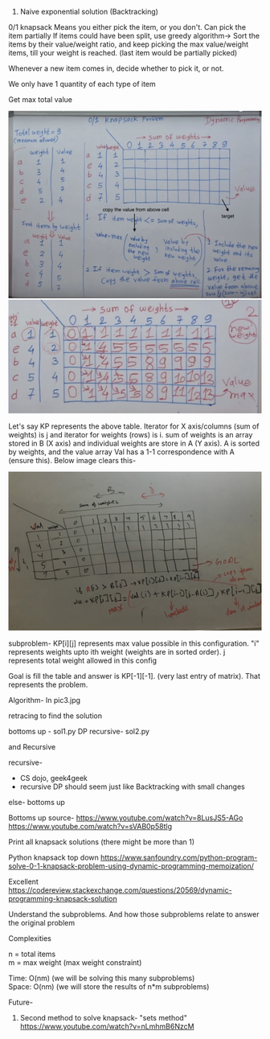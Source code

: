 1. Naive exponential solution (Backtracking)


0/1 knapsack
Means you either pick the item, or you don't. Can pick the item partially
If items could have been split, use greedy algorithm->
Sort the items by their value/weight ratio, and keep picking the max value/weight items, till your weight is reached. (last item would be partially picked)

Whenever a new item comes in, decide whether to pick it, or not.

We only have 1 quantity of each type of item

Get max total value


![](pic1.png)
![](pic2.png)


Let's say KP represents the above table. Iterator for X axis/columns (sum of weights) is j and iterator for weights (rows) is i. sum of weights is an array stored in B (X axis) and individual weights are store in A (Y axis). A is sorted by weights, and the value array Val has a 1-1 correspondence with A (ensure this). Below image clears this-

![](pic3.jpg)

subproblem-
KP[i][j] represents max value possible in this configuration. "i" represents weights upto ith weight (weights are in sorted order). j represents total weight allowed in this config

Goal is fill the table and answer is KP[-1][-1]. (very last entry of matrix). That represents the problem.

Algorithm- In pic3.jpg


retracing to find the solution


bottoms up - sol1.py
DP recursive- sol2.py


and Recursive

recursive-
- CS dojo, geek4geek
- recursive DP should seem just like Backtracking with small changes

else- bottoms up

Bottoms up source-
https://www.youtube.com/watch?v=8LusJS5-AGo
https://www.youtube.com/watch?v=sVAB0p58tlg

Print all knapsack solutions (there might be more than 1)

Python knapsack top down
https://www.sanfoundry.com/python-program-solve-0-1-knapsack-problem-using-dynamic-programming-memoization/

Excellent
https://codereview.stackexchange.com/questions/20569/dynamic-programming-knapsack-solution



Understand the subproblems. And how those subproblems relate to answer the original problem




Complexities

n = total items    
m = max weight (max weight constraint)     

Time: O(nm) (we will be solving this many subproblems)     
Space: O(nm) (we will store the results of n*m subproblems)


Future-
1. Second method to solve knapsack- "sets method"
https://www.youtube.com/watch?v=nLmhmB6NzcM
